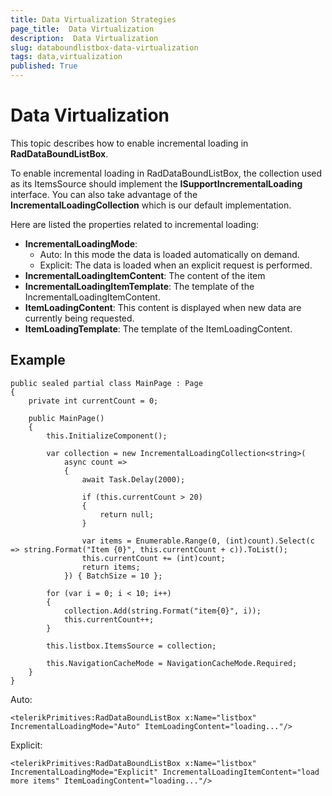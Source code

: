 ```yaml
---
title: Data Virtualization Strategies
page_title:  Data Virtualization
description:  Data Virtualization
slug: databoundlistbox-data-virtualization
tags: data,virtualization
published: True
---
```


#  Data Virtualization

This topic describes how to enable incremental loading in **RadDataBoundListBox**.


To enable incremental loading in RadDataBoundListBox, the collection used as its ItemsSource should implement the **ISupportIncrementalLoading** interface. You can also take advantage of the **IncrementalLoadingCollection** which is our default implementation.

Here are listed the properties related to incremental loading:

* **IncrementalLoadingMode**: 
	* Auto: In this mode the data is loaded automatically on demand.
	* Explicit: The data is loaded when an explicit request is performed.
* **IncrementalLoadingItemContent**: The content of the item 
* **IncrementalLoadingItemTemplate**: The template of the IncrementalLoadingItemContent.
* **ItemLoadingContent**: This content is displayed when new data are currently being requested.
* **ItemLoadingTemplate**: The template of the ItemLoadingContent.

## Example

	public sealed partial class MainPage : Page
	{
	    private int currentCount = 0;
	
	    public MainPage()
	    {
	        this.InitializeComponent();
	
	        var collection = new IncrementalLoadingCollection<string>(
	            async count =>
	            {
	                await Task.Delay(2000);
	
	                if (this.currentCount > 20)
	                {
	                    return null;
	                }
	
	                var items = Enumerable.Range(0, (int)count).Select(c => string.Format("Item {0}", this.currentCount + c)).ToList();
	                this.currentCount += (int)count;
	                return items;
	            }) { BatchSize = 10 };
	
	        for (var i = 0; i < 10; i++)
	        {
	            collection.Add(string.Format("item{0}", i));
	            this.currentCount++;
	        }
	
	        this.listbox.ItemsSource = collection;
	
	        this.NavigationCacheMode = NavigationCacheMode.Required;
	    }
	}

Auto:

	<telerikPrimitives:RadDataBoundListBox x:Name="listbox" IncrementalLoadingMode="Auto" ItemLoadingContent="loading..."/>

Explicit:

	<telerikPrimitives:RadDataBoundListBox x:Name="listbox" IncrementalLoadingMode="Explicit" IncrementalLoadingItemContent="load more items" ItemLoadingContent="loading..."/>